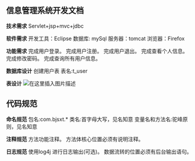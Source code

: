 ## 信息管理系统开发文档

**技术需求**
Servlet+jsp+mvc+jdbc

**软件需求**
开发工具：Eclipse
数据库: mySql
服务器：tomcat
浏览器：Firefox

**功能需求**
完成用户登录。
完成用户注册。
完成用户退出。
完成查看个人信息。
完成修改密码。
完成查询所有用户信息。

**数据库设计**
创建用户表
表名:t_user

**表设计**
![在这里插入图片描述](https://img-blog.csdnimg.cn/20190822204942928.png?x-oss-process=image/watermark,type_ZmFuZ3poZW5naGVpdGk,shadow_10,text_aHR0cHM6Ly9ibG9nLmNzZG4ubmV0L3NpbmF0XzQyNDgzMzQx,size_1,color_FFFFFF,t_70)
## 代码规范
**命名规范**
包名:com.bjsxt.*
类名:首字母大写，见名知意
变量名和方法名:驼峰原则，见名知意

**注释规范**
方法功能注释。
方法体核心位置必须有说明注释。

**日志规范**
使用log4j 进行日志输出(可选)。
数据流转的位置必须有后台输出语句。

